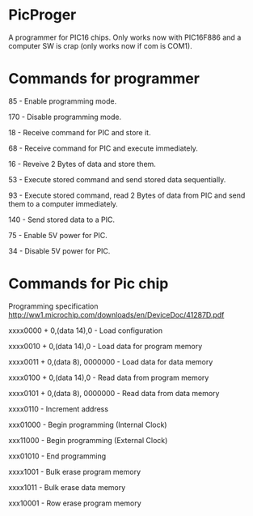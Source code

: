 # PicProger
A programmer for PIC16 chips.
Only works now with PIC16F886 and a computer SW is crap (only works now if com is COM1).


# Commands for programmer
85  - Enable programming mode. 

170 - Disable programming mode.

18  - Receive command for PIC and store it.

68  - Receive command for PIC and execute immediately.

16  - Reveive 2 Bytes of data and store them.

53  - Execute stored command and send stored data sequentially.

93  - Execute stored command, read 2 Bytes of data from PIC and send them to a computer immediately.

140 - Send stored data to a PIC.

75  - Enable 5V power for PIC.

34  - Disable 5V power for PIC.


# Commands for Pic chip
Programming specification http://ww1.microchip.com/downloads/en/DeviceDoc/41287D.pdf

xxxx0000 + 0,(data 14),0        - Load configuration

xxxx0010 + 0,(data 14),0        - Load data for program memory

xxxx0011 + 0,(data 8), 0000000  - Load data for data memory

xxxx0100 + 0,(data 14),0        - Read data from program memory

xxxx0101 + 0,(data 8), 0000000  - Read data from data memory

xxxx0110                        - Increment address

xxx01000                        - Begin programming (Internal Clock)

xxx11000                        - Begin programming (External Clock)

xxx01010                        - End programming

xxxx1001                        - Bulk erase program memory

xxxx1011                        - Bulk erase data memory

xxx10001                        - Row erase program memory



